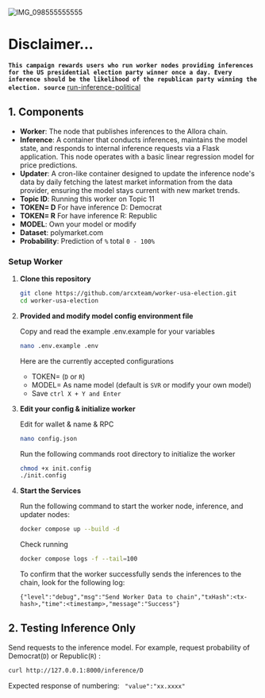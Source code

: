 ![IMG_098555555555](https://github.com/user-attachments/assets/f216549b-64b3-4330-9415-ca21d4761152)

# Disclaimer...
**`This campaign rewards users who run worker nodes providing inferences for the US presidential election party winner once a day. Every inference should be the likelihood of the republican party winning the election. source`** [run-inference-political](https://app.allora.network/points/campaign/run-inference-political)

## 1. Components
- **Worker**: The node that publishes inferences to the Allora chain.
- **Inference**: A container that conducts inferences, maintains the model state, and responds to internal inference requests via a Flask application. This node operates with a basic linear regression model for price predictions.
- **Updater**: A cron-like container designed to update the inference node's data by daily fetching the latest market information from the data provider, ensuring the model stays current with new market trends.
- **Topic ID**: Running this worker on Topic 11
- **TOKEN= D** For have inference D: Democrat
- **TOKEN= R** For have inference R: Republic
- **MODEL**: Own your model or modify
- **Dataset**: polymarket.com
- **Probability**: Prediction of `%` total `0 - 100%`

### Setup Worker

1. **Clone this repository**
   ```sh
   git clone https://github.com/arcxteam/worker-usa-election.git
   cd worker-usa-election
    ```
2. **Provided and modify model config environment file**
    
    Copy and read the example .env.example for your variables
    ```sh
    nano .env.example .env
    ```
    Here are the currently accepted configurations
   - TOKEN= (`D` or `R`)
   - MODEL= As name model (default is `SVR` or modify your own model)
   - Save `ctrl X + Y and Enter`

5. **Edit your config & initialize worker**

   Edit for wallet & name & RPC
    ```sh
    nano config.json
    ```
   Run the following commands root directory to initialize the worker
    ```sh
    chmod +x init.config
    ./init.config
    ```
8. **Start the Services**
    
    Run the following command to start the worker node, inference, and updater nodes:
    ```sh
    docker compose up --build -d
    ```
    Check running
    ```sh
    docker compose logs -f --tail=100
    ```

   To confirm that the worker successfully sends the inferences to the chain, look for the following log:
    ```
    {"level":"debug","msg":"Send Worker Data to chain","txHash":<tx-hash>,"time":<timestamp>,"message":"Success"}
    ```

## 2. Testing Inference Only

   Send requests to the inference model. For example, request probability of Democrat(`D`) or Republic(`R`) :
   ```sh
   curl http://127.0.0.1:8000/inference/D
   ```
   Expected response of numbering:
   `
   "value":"xx.xxxx"`
